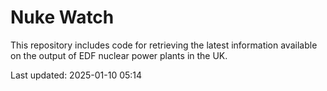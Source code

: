 # Nuke Watch

This repository includes code for retrieving the latest information available on the output of EDF nuclear power plants in the UK.

Last updated: 2025-01-10 05:14